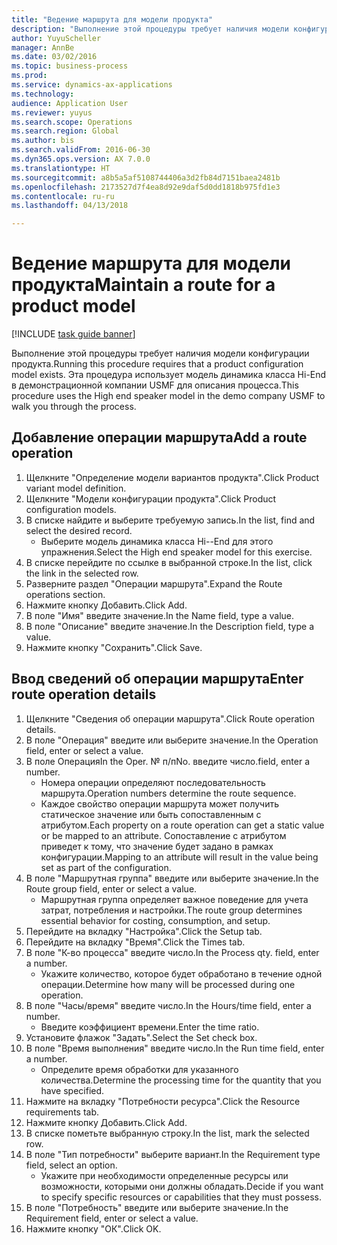 ```yaml
--- 
title: "Ведение маршрута для модели продукта"
description: "Выполнение этой процедуры требует наличия модели конфигурации продукта."
author: YuyuScheller
manager: AnnBe
ms.date: 03/02/2016
ms.topic: business-process
ms.prod: 
ms.service: dynamics-ax-applications
ms.technology: 
audience: Application User
ms.reviewer: yuyus
ms.search.scope: Operations
ms.search.region: Global
ms.author: bis
ms.search.validFrom: 2016-06-30
ms.dyn365.ops.version: AX 7.0.0
ms.translationtype: HT
ms.sourcegitcommit: a8b5a5af5108744406a3d2fb84d7151baea2481b
ms.openlocfilehash: 2173527d7f4ea8d92e9daf5d0dd1818b975fd1e3
ms.contentlocale: ru-ru
ms.lasthandoff: 04/13/2018

---
```

# <a name="maintain-a-route-for-a-product-model"></a><span data-ttu-id="ac9d6-103">Ведение маршрута для модели продукта</span><span class="sxs-lookup"><span data-stu-id="ac9d6-103">Maintain a route for a product model</span></span>

[!INCLUDE [task guide banner](../../includes/task-guide-banner.md)]

<span data-ttu-id="ac9d6-104">Выполнение этой процедуры требует наличия модели конфигурации продукта.</span><span class="sxs-lookup"><span data-stu-id="ac9d6-104">Running this procedure requires that a product configuration model exists.</span></span> <span data-ttu-id="ac9d6-105">Эта процедура использует модель динамика класса Hi-End в демонстрационной компании USMF для описания процесса.</span><span class="sxs-lookup"><span data-stu-id="ac9d6-105">This procedure uses the High end speaker model in the demo company USMF to walk you through the process.</span></span>


## <a name="add-a-route-operation"></a><span data-ttu-id="ac9d6-106">Добавление операции маршрута</span><span class="sxs-lookup"><span data-stu-id="ac9d6-106">Add a route operation</span></span>
1. <span data-ttu-id="ac9d6-107">Щелкните "Определение модели вариантов продукта".</span><span class="sxs-lookup"><span data-stu-id="ac9d6-107">Click Product variant model definition.</span></span>
2. <span data-ttu-id="ac9d6-108">Щелкните "Модели конфигурации продукта".</span><span class="sxs-lookup"><span data-stu-id="ac9d6-108">Click Product configuration models.</span></span>
3. <span data-ttu-id="ac9d6-109">В списке найдите и выберите требуемую запись.</span><span class="sxs-lookup"><span data-stu-id="ac9d6-109">In the list, find and select the desired record.</span></span>
    * <span data-ttu-id="ac9d6-110">Выберите модель динамика класса Hi--End для этого упражнения.</span><span class="sxs-lookup"><span data-stu-id="ac9d6-110">Select the High end speaker model for this exercise.</span></span>  
4. <span data-ttu-id="ac9d6-111">В списке перейдите по ссылке в выбранной строке.</span><span class="sxs-lookup"><span data-stu-id="ac9d6-111">In the list, click the link in the selected row.</span></span>
5. <span data-ttu-id="ac9d6-112">Разверните раздел "Операции маршрута".</span><span class="sxs-lookup"><span data-stu-id="ac9d6-112">Expand the Route operations section.</span></span>
6. <span data-ttu-id="ac9d6-113">Нажмите кнопку Добавить.</span><span class="sxs-lookup"><span data-stu-id="ac9d6-113">Click Add.</span></span>
7. <span data-ttu-id="ac9d6-114">В поле "Имя" введите значение.</span><span class="sxs-lookup"><span data-stu-id="ac9d6-114">In the Name field, type a value.</span></span>
8. <span data-ttu-id="ac9d6-115">В поле "Описание" введите значение.</span><span class="sxs-lookup"><span data-stu-id="ac9d6-115">In the Description field, type a value.</span></span>
9. <span data-ttu-id="ac9d6-116">Нажмите кнопку "Сохранить".</span><span class="sxs-lookup"><span data-stu-id="ac9d6-116">Click Save.</span></span>

## <a name="enter-route-operation-details"></a><span data-ttu-id="ac9d6-117">Ввод сведений об операции маршрута</span><span class="sxs-lookup"><span data-stu-id="ac9d6-117">Enter route operation details</span></span>
1. <span data-ttu-id="ac9d6-118">Щелкните "Сведения об операции маршрута".</span><span class="sxs-lookup"><span data-stu-id="ac9d6-118">Click Route operation details.</span></span>
2. <span data-ttu-id="ac9d6-119">В поле "Операция" введите или выберите значение.</span><span class="sxs-lookup"><span data-stu-id="ac9d6-119">In the Operation field, enter or select a value.</span></span>
3. <span data-ttu-id="ac9d6-120">В поле Операция</span><span class="sxs-lookup"><span data-stu-id="ac9d6-120">In the Oper.</span></span> <span data-ttu-id="ac9d6-121">№ п/п</span><span class="sxs-lookup"><span data-stu-id="ac9d6-121">No.</span></span> <span data-ttu-id="ac9d6-122">введите число.</span><span class="sxs-lookup"><span data-stu-id="ac9d6-122">field, enter a number.</span></span>
    * <span data-ttu-id="ac9d6-123">Номера операции определяют последовательность маршрута.</span><span class="sxs-lookup"><span data-stu-id="ac9d6-123">Operation numbers determine the route sequence.</span></span>  
    * <span data-ttu-id="ac9d6-124">Каждое свойство операции маршрута может получить статическое значение или быть сопоставленным с атрибутом.</span><span class="sxs-lookup"><span data-stu-id="ac9d6-124">Each property on a route operation can get a static value or be mapped to an attribute.</span></span> <span data-ttu-id="ac9d6-125">Сопоставление с атрибутом приведет к тому, что значение будет задано в рамках конфигурации.</span><span class="sxs-lookup"><span data-stu-id="ac9d6-125">Mapping to an attribute will result in the value being set as part of the configuration.</span></span>  
4. <span data-ttu-id="ac9d6-126">В поле "Маршрутная группа" введите или выберите значение.</span><span class="sxs-lookup"><span data-stu-id="ac9d6-126">In the Route group field, enter or select a value.</span></span>
    * <span data-ttu-id="ac9d6-127">Маршрутная группа определяет важное поведение для учета затрат, потребления и настройки.</span><span class="sxs-lookup"><span data-stu-id="ac9d6-127">The route group determines essential behavior for costing, consumption, and setup.</span></span>  
5. <span data-ttu-id="ac9d6-128">Перейдите на вкладку "Настройка".</span><span class="sxs-lookup"><span data-stu-id="ac9d6-128">Click the Setup tab.</span></span>
6. <span data-ttu-id="ac9d6-129">Перейдите на вкладку "Время".</span><span class="sxs-lookup"><span data-stu-id="ac9d6-129">Click the Times tab.</span></span>
7. <span data-ttu-id="ac9d6-130">В поле "К-во процесса" введите число.</span><span class="sxs-lookup"><span data-stu-id="ac9d6-130">In the Process qty. field, enter a number.</span></span>
    * <span data-ttu-id="ac9d6-131">Укажите количество, которое будет обработано в течение одной операции.</span><span class="sxs-lookup"><span data-stu-id="ac9d6-131">Determine how many will be processed during one operation.</span></span>  
8. <span data-ttu-id="ac9d6-132">В поле "Часы/время" введите число.</span><span class="sxs-lookup"><span data-stu-id="ac9d6-132">In the Hours/time field, enter a number.</span></span>
    * <span data-ttu-id="ac9d6-133">Введите коэффициент времени.</span><span class="sxs-lookup"><span data-stu-id="ac9d6-133">Enter the time ratio.</span></span>  
9. <span data-ttu-id="ac9d6-134">Установите флажок "Задать".</span><span class="sxs-lookup"><span data-stu-id="ac9d6-134">Select the Set check box.</span></span>
10. <span data-ttu-id="ac9d6-135">В поле "Время выполнения" введите число.</span><span class="sxs-lookup"><span data-stu-id="ac9d6-135">In the Run time field, enter a number.</span></span>
    * <span data-ttu-id="ac9d6-136">Определите время обработки для указанного количества.</span><span class="sxs-lookup"><span data-stu-id="ac9d6-136">Determine the processing time for the quantity that you have specified.</span></span>  
11. <span data-ttu-id="ac9d6-137">Нажмите на вкладку "Потребности ресурса".</span><span class="sxs-lookup"><span data-stu-id="ac9d6-137">Click the Resource requirements tab.</span></span>
12. <span data-ttu-id="ac9d6-138">Нажмите кнопку Добавить.</span><span class="sxs-lookup"><span data-stu-id="ac9d6-138">Click Add.</span></span>
13. <span data-ttu-id="ac9d6-139">В списке пометьте выбранную строку.</span><span class="sxs-lookup"><span data-stu-id="ac9d6-139">In the list, mark the selected row.</span></span>
14. <span data-ttu-id="ac9d6-140">В поле "Тип потребности" выберите вариант.</span><span class="sxs-lookup"><span data-stu-id="ac9d6-140">In the Requirement type field, select an option.</span></span>
    * <span data-ttu-id="ac9d6-141">Укажите при необходимости определенные ресурсы или возможности, которыми они должны обладать.</span><span class="sxs-lookup"><span data-stu-id="ac9d6-141">Decide if you want to specify specific resources or capabilities that they must possess.</span></span>  
15. <span data-ttu-id="ac9d6-142">В поле "Потребность" введите или выберите значение.</span><span class="sxs-lookup"><span data-stu-id="ac9d6-142">In the Requirement field, enter or select a value.</span></span>
16. <span data-ttu-id="ac9d6-143">Нажмите кнопку "OК".</span><span class="sxs-lookup"><span data-stu-id="ac9d6-143">Click OK.</span></span>


